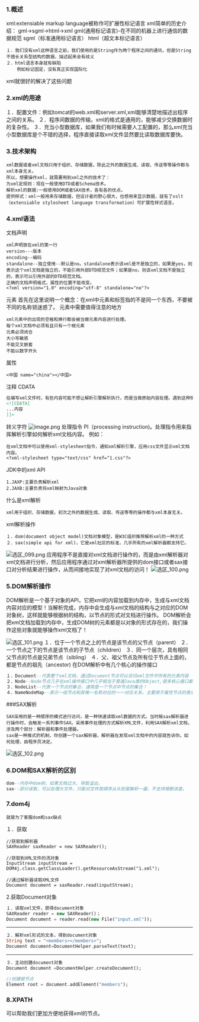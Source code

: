 ### 1.概述

xml:extensiable markup language被称作可扩展性标记语言
xml简单的历史介绍：
gml->sgml->html->xml
gml(通用标记语言)-在不同的机器上进行通信的数据规范
sgml（标准通用标记语言）
html（超文本标记语言）

```lasso
１．我们没有xml这种语言之前，我们使用的是String作为两个程序之间的通讯，但是String不擅长关系型结构的数据，描述起来会有歧义
２．html语言本身就有缺陷
    例如标记固定，没有真正实现国际化
```

xml就很好的解决了这些问题

### 2.xml的用途

１．配置文件：例如tomcat的web.xml和server.xml,xml能够清楚地描述出程序之间的关系。
２．程序间数据的传输，xml的格式是通用的，能够减少交换数据时的复杂性。
３．充当小型数据库，如果我们有时候需要人工配置的，那么xml充当小型数据库是个不错的选择，程序直接读取xml文件显然要比读取数据库要快。

### 3.技术架构

```pgsql
xml数据或者xml文档只用于组织、存储数据，除此之外的数据生成、读取、传送等等操作都与xml本身无关。
所以，想要操作xml，就需要用到xml之外的技术了：
为xml定规则：现在一般使用DTD或者Schema技术。
解析xml的数据:一般使用DOM或者SAX技术，各有各的优点。
提供样式：xml一般用来存储数据，但设计者的野心很大，也想用来显示数据，就有了xslt（extensiable stylesheet language transformation）可扩展性样式语言。
```

### 4.xml语法

文档声明

```pgsql
xml声明放在xml的第一行
version---版本
encoding--编码
standalone--独立使用--默认是no。standalone表示该xml是不是独立的，如果是yes，则表示这个xml文档是独立的，不能引用外部DTD规范文件；如果是no，则该xml文档不是独立的，表示可以引用外部的DTD规范文档。
正确的文档声明格式，属性的位置不能改变。
<?xml version="1.0" encoding="utf-8" standalone="no"?>
```

元素
首先在这里说明一个概念：在xml中元素和标签指的不是同一个东西，不要被不同的名称锁迷惑了。
元素中需要值得注意的地方

```lasso
xml元素中的出现的空格和换行都会被当做元素内容进行处理。
每个xml文档中必须有且只有一个根元素
元素必须闭合
大小写敏感
不能交叉嵌套
不能以数字开头
```

属性　

```routeros
<中国 name="china"></中国>
```

注释
CDATA

```xml
在编写xml文件时，有些内容可能不想让解析引擎解析执行，而是当做原始内容处理。遇到这种情况就可以使用ＣＤＡＴＡ区
<![CDATA[
...内容
]]>
```

转义字符
![image.png](https://segmentfault.com/img/bVcMXmk)
处理指令
PI（processing instruction)。处理指令用来指挥解析引擎如何解析xml文档内容。
例如：

```lasso
在xml文档中可以使用xml-stylesheet指令，通知xml解析引擎，应用css文件显示xml文档内容。
<?xml-stylesheet type="text/css" href="1.css"?>
```

JDK中的xml API

```crmsh
1.JAXP:主要负责解析xml
2.JAXB:主要负责将xml映射为Java对象
```

什么是xml解析

```lasso
xml用于组织、存储数据，初次之外的数据生成、读取、传送等等的操作都与xml本身无关。
```

xml解析操作

```pgsql
１．dom(document object model)文档对象模型，是W3C组织推荐解析xml的一种方式
２．sax(simple api for xml)，它是xml社区的标准，几乎所有的xml解析器都支持它。
```

![选区_099.png](https://segmentfault.com/img/bVcM0dc)
应用程序不是直接对xml文档进行操作的，而是由xml解析器对xml文档进行分析，然后应用程序通过对xml解析器所提供的dom接口或者sax接口对分析结果进行操作，从而间接地实现了对xml文档的访问！
![选区_100.png](https://segmentfault.com/img/bVcM0dU)

### 5.DOM解析操作

DOM解析是一个基于对象的API，它把xml的内容加载到内存中，生成与xml文档内容对应的模型！当解析完成，内存中会生成与xml文档的结构与之对应的DOM对象树，这样就能够根据树的结构，以节点的形式对文档进行操作。
DOM解析会把xml文档加载到内存中，生成DOM树的元素都是以对象的形式存在的，我们操作这些对象就能够操作xml文档了！

![选区_101.png](https://segmentfault.com/img/bVcM0e1)
１．位于一个节点之上的节点是该节点的父节点（parent）
２．一个节点之下的节点是该节点的子节点（children）
３．同一个层次，具有相同父节点的节点是兄弟节点（sibling）
４．父、祖父节点及所有位于节点上面的，都是节点的祖先（ancestor)
在DOM解析中有几个核心的操作接口

```ada
１．Document--代表整个xml文档，通过Document节点可以访问xml文件中所有的元素内容
２．Node--Node节点几乎在xml操作接口中几乎相当于普通Java类的Object,很多核心接口都实现了它，在下面的关系图可以看出。
３．NodeList--代表一个节点的集合，通常是一个节点中节点的集合！
４．NameNodeMap--表示一组节点和其唯一名称对应的一一对应关系，主要用于属性节点的表示
```

\###SAX解析

```lasso
SAX采用的是一种顺序的模式进行访问，是一种快速读取xml数据的方式。当时候sax解析器进行操作时，会触发一系列事件SAX。采用事件处理的方式解析XML文件，利用SAX解析xml文档，涉及两个部分：解析器和事件处理器。
sax是一种推式的机制，你创建一个sax解析器，解析器在发现xml文档中的内容就告诉你。如何处理，由程序员决定。
```

![选区_102.png](https://segmentfault.com/img/bVcM0pK)

### 6.DOM和SAX解析的区别

```ada
dom--内存中dom树，如果文档过大，导致溢出。
sax--部分读取，可以处理大文件，只能对文件按顺序从头到尾解析一遍，不支持增删该查。
```

### 7.dom4j

```undefined
就是为了客服dom和sax缺点
```

１．获取

```reasonml
//获取到解析器
SAXReader saxReader = new SAXReader();

//获取到XML文件的流对象
InputStream inputStream = DOM4j.class.getClassLoader().getResourceAsStream("1.xml");

//通过解析器读取XML文件
Document document = saxReader.read(inputStream);
```

2.获取Document对象

```dart
１．读取xml文件，获得document对象
SAXReader reader = new SAXReader()；
Document document = reader.read(new File("input.xml"));
```

------

```dart
２．解析xml形式的文本，得到document对象
String text = "<members></members>";
Document document=DocumentHelper.parseText(text);
```

------

```dart
３．主动创建document对象
Document document =DocumentHelper.createDocument();

//创建根节点
Element root = document.addElement("members");
```

### 8.XPATH

可以帮助我们更加方便地获得xml的节点。